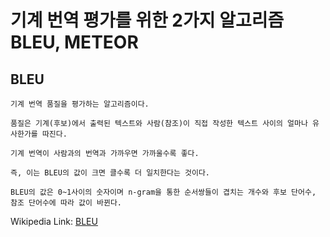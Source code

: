 # 기계 번역 평가를 위한 2가지 알고리즘 BLEU, METEOR
## BLEU
    기계 번역 품질을 평가하는 알고리즘이다.
    
    품질은 기계(후보)에서 출력된 텍스트와 사람(참조)이 직접 작성한 텍스트 사이의 얼마나 유사한가를 따진다.
    
    기계 번역이 사람과의 번역과 가까우면 가까울수록 좋다.
    
    즉, 이는 BLEU의 값이 크면 클수록 더 일치한다는 것이다.
    
    BLEU의 값은 0~1사이의 숫자이며 n-gram을 통한 순서쌍들이 겹치는 개수와 후보 단어수, 참조 단어수에 따라 값이 바뀐다.

Wikipedia Link: [BLEU](https://en.wikipedia.org/wiki/BLEU)
